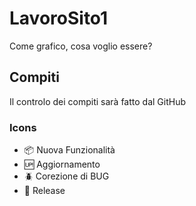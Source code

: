 # LavoroSito1

Come grafico, cosa voglio essere?

## Compiti

Il controlo dei compiti sarà fatto dal GitHub

### Icons

- :package: Nuova Funzionalità
- :up: Aggiornamento
- :beetle: Corezione di BUG
- :checkered_flag: Release